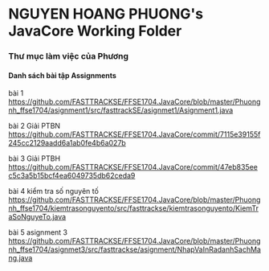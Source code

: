 # NGUYEN HOANG PHUONG's JavaCore Working Folder
### Thư mục làm việc của Phương
#### Danh sách bài tập Assignments
bài 1 https://github.com/FASTTRACKSE/FFSE1704.JavaCore/blob/master/Phuongnh_ffse1704/asignment1/src/fasttrackSE/asignmet1/Asignment1.java

bài 2 Giải PTBN
https://github.com/FASTTRACKSE/FFSE1704.JavaCore/commit/7115e39155f245cc2129aadd6a1ab0fe4b6a027b

bài 3 Giải PTBH
https://github.com/FASTTRACKSE/FFSE1704.JavaCore/commit/47eb835eec5c3a5b15bcf4ea6049735db62ceda9

bài 4 kiểm tra số nguyên tố 
https://github.com/FASTTRACKSE/FFSE1704.JavaCore/blob/master/Phuongnh_ffse1704/kiemtrasonguyento/src/fasttrackse/kiemtrasonguyento/KiemTraSoNguyeTo.java
 
bài 5 asignment 3 
https://github.com/FASTTRACKSE/FFSE1704.JavaCore/blob/master/Phuongnh_ffse1704/asignmet3/src/fasttrackse/asignment/NhapVaInRadanhSachMang.java
